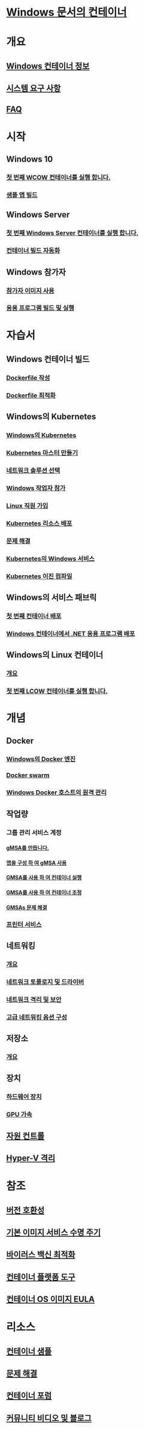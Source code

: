 # [Windows 문서의 컨테이너](index.md) 

# 개요
## [Windows 컨테이너 정보](about/index.md)
## [시스템 요구 사항](deploy-containers/system-requirements.md)
## [FAQ](about/faq.md)

# 시작
## Windows 10
### [첫 번째 WCOW 컨테이너를 실행 합니다.](quick-start/quick-start-windows-10.md)
### [샘플 앱 빌드](quick-start/building-sample-app.md)
## Windows Server
### [첫 번째 Windows Server 컨테이너를 실행 합니다.](quick-start/quick-start-windows-server.md)
### [컨테이너 빌드 자동화](quick-start/quick-start-images.md)
## Windows 참가자
### [참가자 이미지 사용](quick-start/Using-Insider-Container-Images.md)
### [응용 프로그램 빌드 및 실행](quick-start/Nano-RS3-.NET-Core-and-PS.md)

# 자습서
## Windows 컨테이너 빌드
### [Dockerfile 작성](manage-docker/manage-windows-dockerfile.md)
### [Dockerfile 최적화](manage-docker/optimize-windows-dockerfile.md)
## Windows의 Kubernetes
### [Windows의 Kubernetes](kubernetes/getting-started-kubernetes-windows.md)
### [Kubernetes 마스터 만들기](kubernetes/creating-a-linux-master.md)
### [네트워크 솔루션 선택](kubernetes/network-topologies.md)
### [Windows 작업자 참가](kubernetes/joining-windows-workers.md)
### [Linux 직원 가입](kubernetes/joining-linux-workers.md)
### [Kubernetes 리소스 배포](kubernetes/deploying-resources.md)
### [문제 해결](kubernetes/common-problems.md)
### [Kubernetes의 Windows 서비스](kubernetes/kube-windows-services.md)
### [Kubernetes 이진 컴파일](kubernetes/compiling-kubernetes-binaries.md)
## Windows의 서비스 패브릭
### [첫 번째 컨테이너 배포](/azure/service-fabric/service-fabric-quickstart-containers)
### [Windows 컨테이너에서 .NET 응용 프로그램 배포](/azure/service-fabric/service-fabric-host-app-in-a-container)
## Windows의 Linux 컨테이너
### [개요](deploy-containers/linux-containers.md)
### [첫 번째 LCOW 컨테이너를 실행 합니다.](quick-start/quick-start-windows-10-linux.md)

# 개념
## Docker
### [Windows의 Docker 엔진](manage-docker/configure-docker-daemon.md)
### [Docker swarm](manage-containers/swarm-mode.md)
### [Windows Docker 호스트의 원격 관리](management/manage_remotehost.md)
## 작업량
### 그룹 관리 서비스 계정
#### [gMSA를 만듭니다.](manage-containers/manage-serviceaccounts.md)
#### [앱을 구성 하 여 gMSA 사용](manage-containers/gmsa-configure-app.md)
#### [GMSA를 사용 하 여 컨테이너 실행](manage-containers/gmsa-run-container.md)
#### [GMSA를 사용 하 여 컨테이너 조정](manage-containers/gmsa-orchestrate-containers.md)
#### [GMSAs 문제 해결](manage-containers/gmsa-troubleshooting.md)
### [프린터 서비스](deploy-containers/print-spooler.md)
## 네트워킹
### [개요](container-networking/architecture.md)
### [네트워크 토폴로지 및 드라이버](container-networking/network-drivers-topologies.md)
### [네트워크 격리 및 보안](container-networking/network-isolation-security.md)
### [고급 네트워킹 옵션 구성](container-networking/advanced.md)
## 저장소
### [개요](manage-containers/container-storage.md)
## 장치
### [하드웨어 장치](deploy-containers/hardware-devices-in-containers.md)
### [GPU 가속](deploy-containers/gpu-acceleration.md)
## [자원 컨트롤](manage-containers/resource-controls.md)
## [Hyper-V 격리](manage-containers/hyperv-container.md)

# 참조
## [버전 호환성](deploy-containers/version-compatibility.md)
## [기본 이미지 서비스 수명 주기](deploy-containers/base-image-lifecycle.md)
## [바이러스 백신 최적화](https://docs.microsoft.com/windows-hardware/drivers/ifs/anti-virus-optimization-for-windows-containers)
## [컨테이너 플랫폼 도구](deploy-containers/containerd.md)
## [컨테이너 OS 이미지 EULA](Images_EULA.md)

# 리소스
## [컨테이너 샘플](samples.md)
## [문제 해결](troubleshooting.md)
## [컨테이너 포럼](https://social.msdn.microsoft.com/Forums/home?forum=windowscontainers)
## [커뮤니티 비디오 및 블로그](communitylinks.md)